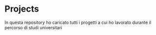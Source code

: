 # Projects
In questa repository ho caricato tutti i progetti a cui ho lavorato durante il percorso di studi universitari
